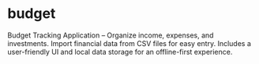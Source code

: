 # budget
Budget Tracking Application – Organize income, expenses, and investments. Import financial data from CSV files for easy entry. Includes a user-friendly UI and local data storage for an offline-first experience.
